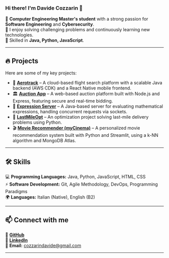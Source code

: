 ### Hi there! I'm Davide Cozzarin 👋
 🚀 **Computer Engineering Master's student** with a strong passion for **Software Engineering** and **Cybersecurity**.  
🔹 I enjoy solving challenging problems and continuously learning new technologies.  
🔹 Skilled in **Java, Python, JavaScript**.

---

## 🔥 Projects  
Here are some of my key projects:

- 🛫 **[Aerotrack](https://github.com/davidecozzarin/AerotrackApp)** – A cloud-based flight search platform with a scalable Java backend (AWS CDK) and a React Native mobile frontend.  
- 🏛 **[Auction App](https://github.com/davidecozzarin/auction_app)** – A web-based auction platform built with Node.js and Express, featuring secure and real-time bidding.  
- 🔢 **[Expression Server](https://github.com/davidecozzarin/Expression-Server)** – A Java-based server for evaluating mathematical expressions, handling concurrent requests via sockets.  
- 🚛 **[LastMileOpt](https://github.com/davidecozzarin/LastMileOpt)** – An optimization project solving last-mile delivery problems using Python.  
- 🎬 **[Movie Recommender (myCinema)](https://github.com/davidecozzarin/myCinema)** – A personalized movie recommendation system built with Python and Streamlit, using a k-NN algorithm and MongoDB Atlas.  

---

## 🛠️ Skills  
💻 **Programming Languages:** Java, Python, JavaScript, HTML, CSS  
⚡ **Software Development:** Git, Agile Methodology, DevOps, Programming Paradigms  
🌍 **Languages:** Italian (Native), English (B2)  

---

## 📫 Connect with me  
🔗 **[GitHub](https://github.com/davidecozzarin)**  
🔗 **[LinkedIn](https://www.linkedin.com/in/davide-cozzarin/)**  
📩 **Email:** cozzarindavide@gmail.com  

---

